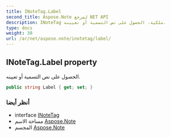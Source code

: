```yaml
---
title: INoteTag.Label
second_title: Aspose.Note لمرجع NET API
description: INoteTag ملكية. الحصول على نص التسمية أو تعيينه.
type: docs
weight: 30
url: /ar/net/aspose.note/inotetag/label/
---
```

## INoteTag.Label property

الحصول على نص التسمية أو تعيينه.

```csharp
public string Label { get; set; }
```

### أنظر أيضا

* interface [INoteTag](../)
* مساحة الاسم [Aspose.Note](../../inotetag/)
* المجسم [Aspose.Note](../../../)



